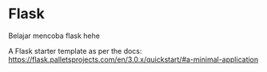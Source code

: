 # Flask

Belajar mencoba flask hehe

A Flask starter template as per the docs: https://flask.palletsprojects.com/en/3.0.x/quickstart/#a-minimal-application
